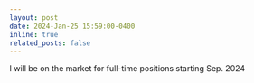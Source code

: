 ```yaml
---
layout: post
date: 2024-Jan-25 15:59:00-0400
inline: true
related_posts: false
---
```


I will be on the market for full-time positions starting Sep. 2024
